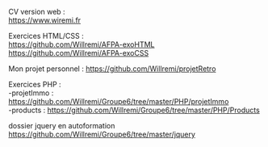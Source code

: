 CV version web :  
https://www.wiremi.fr

Exercices HTML/CSS :  
https://github.com/Willremi/AFPA-exoHTML  
https://github.com/Willremi/AFPA-exoCSS

Mon projet personnel :
https://github.com/Willremi/projetRetro  

Exercices PHP :  
-projetImmo : https://github.com/Willremi/Groupe6/tree/master/PHP/projetImmo  
-products : https://github.com/Willremi/Groupe6/tree/master/PHP/Products


dossier jquery en autoformation  
https://github.com/Willremi/Groupe6/tree/master/jquery
